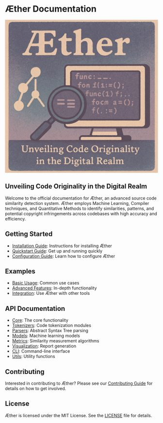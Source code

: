 # Æther Documentation

![Æther Banner](images/banner.png)

## Unveiling Code Originality in the Digital Realm

Welcome to the official documentation for Æther, an advanced source code similarity detection system. Æther employs Machine Learning, Compiler techniques, and Quantitative Methods to identify similarities, patterns, and potential copyright infringements across codebases with high accuracy and efficiency.

## Getting Started

- [Installation Guide](guides/installation.md): Instructions for installing Æther
- [Quickstart Guide](guides/quickstart.md): Get up and running quickly
- [Configuration Guide](guides/configuration.md): Learn how to configure Æther

## Examples

- [Basic Usage](examples/basic_usage.md): Common use cases
- [Advanced Features](examples/advanced_features.md): In-depth functionality
- [Integration](examples/integration.md): Use Æther with other tools

## API Documentation

- [Core](api/core.md): The core functionality
- [Tokenizers](api/tokenizers.md): Code tokenization modules
- [Parsers](api/parsers.md): Abstract Syntax Tree parsing
- [Models](api/models.md): Machine learning models
- [Metrics](api/metrics.md): Similarity measurement algorithms
- [Visualization](api/visualization.md): Report generation
- [CLI](api/cli.md): Command-line interface
- [Utils](api/utils.md): Utility functions

## Contributing

Interested in contributing to Æther? Please see our [Contributing Guide](../CONTRIBUTING.md) for details on how to get involved.

## License

Æther is licensed under the MIT License. See the [LICENSE](../LICENSE) file for details.
